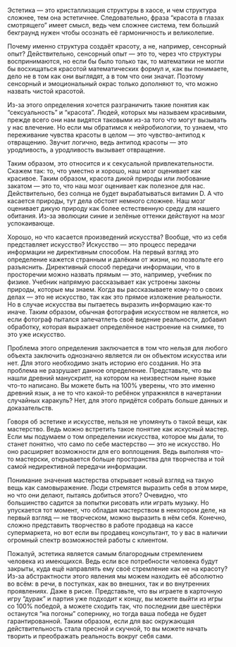 Эстетика — это кристаллизация структуры в хаосе, и чем структура сложнее, тем она эстетичнее. Следовательно, фраза “красота в глазах смотрящего” имеет смысл, ведь чем сложнее система, тем больший бекграунд нужен чтобы осознать её гармоничность и великолепие.

Почему именно структура создаёт красоту, а не, например, сенсорный опыт? Действительно, сенсорный опыт — это то, через что структуры воспринимаются, но если бы было только так, то математики не могли бы восхищаться красотой математических формул и, как вы понимаете, дело не в том как они выглядят, а в том что они значат. Поэтому сенсорный и эмоциональный окрас только дополняют то, что можно назвать чистой красотой.

Из-за этого определения хочется разграничить такие понятия как “сексуальность” и “красота”. Людей, которых мы называем красивыми, прежде всего они нам видятся таковыми из-за того что могут вызывать у нас влечение. Но если мы обратимся к нейробиологии, то узнаем, что переживание чувства красоты в целом — это чувство-антипод к отвращению. Звучит логично, ведь антипод красоты — это уродливость, а уродливость вызывает отвращение.

Таким образом, это относится и к секусальной привлекательности. Скажем так: то, что уместно и хорошо, наш мозг оценивает как красивое. Таким образом, красота дикой природы или любование закатом — это то, что наш мозг оценивает как полезное для нас. Действительно, без солнца не будет вырабатываться витамин D. А что касается природы, тут дела обстоят немного сложнее. Наш мозг оценивает дикую природу как более естественную среду для нашего обитания. Из-за эволюции синие и зелёные оттенки действуют на мозг успокаивающе.

Хорошо, но что касается произведений искусства? Вообще, что из себя представляет искусство? Искусство — это процесс передачи информации не директивным способом. На первый взгляд это определение кажется странным и далёким от жизни, но позвольте его разъяснить. Директивный способ передачи информации, что в просторечии можно назвать прямым — это, например, учебник по физике. Учебник напрямую рассказывает как устроены законы природы, которые мы знаем. Когда вы рассказываете кому-то о своих делах — это не искусство, так как это прямое изложение реальности. Но в случае искусства вы пытаетесь выразить информацию как-то иначе. Таким образом, обычная фотография искусством не является, но если фотограф пытался запечатлеть своё видение реальности, добавил обработку, которая выражает определённое настроение на снимке, то это уже искусство.

Проблема этого определения заключается в том что нельзя для любого объекта заключить однозначно является ли он объектом искусства или нет. Для этого необходимо знать историю его создания. Но эта проблема не разрушает данное определение. Представьте, что вы нашли древний манускрипт, на котором на неизвестном ныне языке что-то написано. Вы можете быть на 100% уверены, что это именно древний язык, а не то что какой-то ребёнок упражнялся в начертании случайных каракуль? Нет, для этого придётся собрать больше данных и доказательств.

Говоря об эстетике и искусстве, нельзя не упомянуть о такой вещи, как мастерство. Ведь можно встретить такое понятие как искусный мастер. Если мы подумаем о том определении искусства, которое мы дали, то станет понятно, что само по себе мастерство — это не искусство. Но оно расширяет возможности для его воплощения. Ведь выполняя что-то мастерски, открывается больше пространства для творчества и той самой недирективной передачи информации.

Понимание значения мастерства открывает новый взгляд на такую вещь как самовыражение. Люди стремятся выразить себя в этом мире, но что они делают, пытаясь добиться этого? Очевидно, что большинство садится за попытки рисовать или играть музыку. Но упускается тот момент, что обладая мастерством в некотором деле, на первый взгляд — не творческом, можно выразить в нём себя. Конечно, сложно представить творчество в работе продавца на кассе супермаркета, но вот если вы продавец консультант, то у вас в наличии огромный спектр возможностей работы с клиентом.

Пожалуй, эстетика является самым благородным стремлением человека из имеющихся. Ведь если все потребности человека будут закрыты, куда ещё направлять ему своё стремление как не на красоту? Из-за абстрактности этого явления мы можем находить её абсолютно во всём: в речи, в поступках, как во внешних, так и во внутренних проявлениях. Даже в риске. Представьте, что вы играете в карточную игру “дурак” и партия уже подходит к концу, вы можете выйти из игры со 100% победой, а можете сходить так, что последнии две шестёрки останутся “на погоны” сопернику, но тогда ваша победа не будет гарантированной. Таким образом, если для вас окружающая действительность стала пресной и скучной, то вы можете начать творить и преображать реальность вокруг себя сами.
